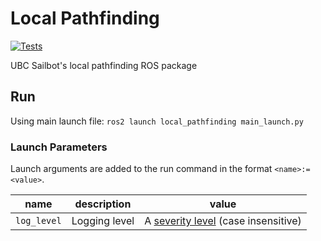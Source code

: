 # Local Pathfinding

[![Tests](https://github.com/UBCSailbot/local_pathfinding/actions/workflows/tests.yml/badge.svg)](https://github.com/UBCSailbot/local_pathfinding/actions/workflows/tests.yml)

UBC Sailbot's local pathfinding ROS package

## Run

Using main launch file: `ros2 launch local_pathfinding main_launch.py`

### Launch Parameters

Launch arguments are added to the run command in the format `<name>:=<value>`.

| name        | description   | value                                                 |
| ----------- | ------------- | ----------------------------------------------------- |
| `log_level` | Logging level | A [severity level][severity level] (case insensitive) |

[severity level]: <https://docs.ros.org/en/humble/Concepts/About-Logging.html#severity-level>
